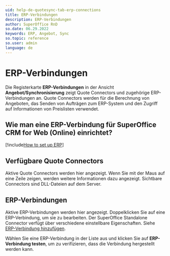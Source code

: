 ```yaml
---
uid: help-de-quotesync-tab-erp-connections
title: ERP-Verbindungen
description: ERP-Verbindungen
author: SuperOffice RnD
so.date: 06.29.2022
keywords: ERP, Angebot, Sync
so.topic: reference
so.user: admin
language: de
---
```


# ERP-Verbindungen

Die Registerkarte **ERP-Verbindungen** in der Ansicht **Angebot/Synchronisierung** zeigt Quote Connectors und zugehörige ERP-Verbindungen an. Quote Connectors werden für die Berechnung von Angeboten, das Senden von Aufträgen zum ERP-System und den Zugriff auf Informationen von Preislisten verwendet.

## Wie man eine ERP-Verbindung für SuperOffice CRM for Web (Online) einrichtet?

[!include[How to set up ERP](includes/set-up-erp.md)]

## Verfügbare Quote Connectors

Aktive Quote Connectors werden hier angezeigt. Wenn Sie mit der Maus auf eine Zeile zeigen, werden weitere Informationen dazu angezeigt. Sichtbare Connectors sind DLL-Dateien auf dem Server.

## ERP-Verbindungen

Aktive ERP-Verbindungen werden hier angezeigt. Doppelklicken Sie auf eine ERP-Verbindung, um sie zu bearbeiten. Der SuperOffice Standalone Connector verfügt über verschiedene einstellbare Eigenschaften. Siehe [ERP-Verbindung hinzufügen][1].

Wählen Sie eine ERP-Verbindung in der Liste aus und klicken Sie auf **ERP-Verbindung testen**, um zu verifizieren, dass die Verbindung hergestellt werden kann.

<!-- Referenced links -->
[1]: erp-connection-add.md

<!-- Referenced images -->
